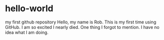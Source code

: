 # hello-world
my first github repository
Hello, my name is Rob.  This is my first time using GitHub.  I am so excited I nearly died.
One thing I forgot to mention.  I have no idea what I am doing.
